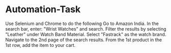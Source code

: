 # Automation-Task
Use Selenium and Chrome to do the following  Go to Amazon India. In the search bar, enter: "Wrist Watches" and search. Filter the results by selecting "Leather" under Watch Band Material. Select "Fastrack" as the watch brand. Navigate to the 2nd page of the search results. From the 1st product in the 1st row, add the item to your cart.
